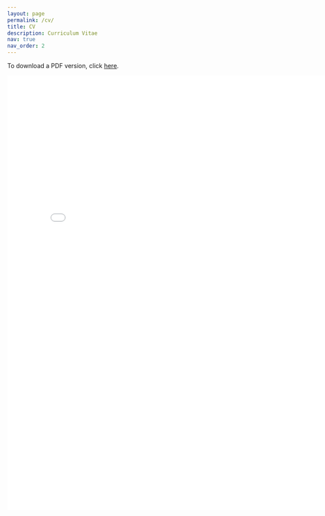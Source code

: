 ```yaml
---
layout: page
permalink: /cv/
title: CV
description: Curriculum Vitae
nav: true
nav_order: 2
---
```


To download a PDF version, click [here](../assets/pdf/cv.pdf).

<embed src="{{ site.url }}{{ site.baseurl }}/assets/pdf/cv.pdf" type="application/pdf" height="1000" width = "800"/>
